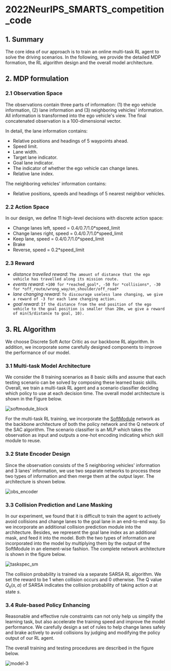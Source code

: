 # 2022NeurIPS_SMARTS_competition_code

## 1. Summary

The core idea of our approach is to train an online multi-task RL agent to solve the driving scenarios. In the following, we provide the detailed MDP formation, the RL algorithm design and the overall model architecture.

## 2. MDP formulation

### 2.1 Observation Space

The observations contain three parts of information: (1) the ego vehicle information, (2) lane information and (3)
neighboring vehicles' information. All information is transformed into the ego vehicle's view. The final concatenated
observation is a 100-dimensional vector.

In detail, the lane information contains:

- Relative positions and headings of 5 waypoints ahead.
- Speed limit.
- Lane width.
- Target lane indicator.
- Goal lane indicator.
- The indicator of whether the ego vehicle can change lanes.
- Relative lane index.

The neighboring vehicles' information contains:

- Relative positions, speeds and headings of 5 nearest neighbor vehicles.

### 2.2 Action Space

In our design, we define 11 high-level decisions with discrete action space:

- Change lanes left, speed = 0.4/0.7/1.0*speed_limit
- Change lanes right, speed = 0.4/0.7/1.0*speed_limit
- Keep lane, speed = 0.4/0.7/1.0*speed_limit
- Brake
- Reverse, speed = 0.2*speed_limit

### 2.3 Reward

- *distance travelled reward*: `The amount of distance that the ego vehicle has travelled along its mission route.`
- *events reward*: `+100 for *reached_goal*, -50 for *collisions*, -30 for *off_route/wrong_way/on_shoulder/off_road*`
- *lane changing reward*: `To discourage useless lane changing, we give a reward of -3 for each lane changing action.`
- *goal reward*: `If the distance from the end position of the ego vehicle to the goal position is smaller than 20m, we give a reward of min(5/distance to goal, 10).`

## 3. RL Algorithm

We choose Discrete Soft Actor Critic as our backbone RL algorithm. In addition, we incorporate some carefully designed components to improve the performance of our model.

### 3.1 Multi-task Model Architecture

We consider the 8 training scenarios as 8 basic skills and assume that each testing scenario can be solved by composing these learned basic skills. Overall, we train a multi-task RL agent and a scenario classifier deciding which policy to use at each decision time. The overall model architecture is shown in the Figure below.

![softmodule_block](./assets/softmodule_block.jpg)

For the multi-task RL training, we incorporate the [SoftModule](https://arxiv.org/abs/2003.13661) network as the backbone architecture of both the policy network and the Q network of the SAC algorithm. The scenario classifier is an MLP which takes the observation as input and outputs a one-hot encoding indicating which skill module to reuse.

### 3.2 State Encoder Design

Since the observation consists of the 5 neighboring vehicles' information and 3 lanes' information, we use two separate networks to process these two types of information and then merge them at the output layer. The architecture is shown below.

![obs_encoder](./assets/obs_encoder.jpg)

### 3.3 Collision Prediction and Lane Masking

In our experiment, we found that it is difficult to train the agent to actively avoid collisions and change lanes to the goal lane in an end-to-end way. So we incorporate an additional collision prediction module into the architecture. Besides, we represent the goal lane index as an additional mask, and feed it into the model. Both the two types of information are incorporated into the model by multiplying them by the output of the SoftModule in an element-wise fashion. The complete network architecture is shown in the figure below.

![taskspec_sm](./assets/taskspec_sm.jpg)

The collision probability is trained via a separate SARSA RL algorithm. We set the reward to be 1 when collision occurs and 0 otherwise. The Q value $Q_\pi(s,a)$ of SARSA indicates the collision probability of taking action $a$ at state $s$.

### 3.4 Rule-based Policy Enhancing

Reasonable and effective rule constraints can not only help us simplify the learning task, but also accelerate the training speed and improve the model performance. We carefully design a set of rules to help change lanes safely and brake actively to avoid collisions by judging and modifying the policy output of our RL agent.

The overall training and testing procedures are described in the figure below.

![model-3](./assets/model-3.jpg)
